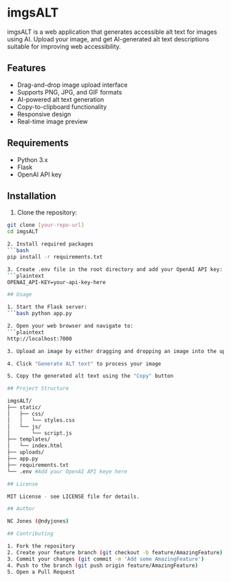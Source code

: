 # imgsALT

imgsALT is a web application that generates accessible alt text for images using AI. Upload your image, and get AI-generated alt text descriptions suitable for improving web accessibility.

## Features

- Drag-and-drop image upload interface
- Supports PNG, JPG, and GIF formats
- AI-powered alt text generation
- Copy-to-clipboard functionality
- Responsive design
- Real-time image preview

## Requirements

- Python 3.x
- Flask
- OpenAI API key

## Installation

1. Clone the repository:
```bash
git clone [your-repo-url]
cd imgsALT

2. Install required packages
```bash
pip install -r requirements.txt

3. Create .env file in the root directory and add your OpenAI API key:
```plaintext
OPENAI_API-KEY=your-api-key-here

## Usage

1. Start the Flask server:
```bash python app.py

2. Open your web browser and navigate to:
```plaintext
http://localhost:7000

3. Upload an image by either dragging and dropping an image into the upload area OR clicking the upload area to select an image file.filename

4. Click "Generate ALT text" to process your image

5. Copy the generated alt text using the "Copy" button

## Project Structure

imgsALT/
├── static/
│   ├── css/
│   │   └── styles.css
│   └── js/
│       └── script.js
├── templates/
│   └── index.html
├── uploads/
├── app.py
├── requirements.txt
└── .env #Add your OpenAI API keye here

## License

MIT License - see LICENSE file for details.

## Author

NC Jones (@ndyjones)

## Contributing 

1. Fork the repository
2. Create your feature branch (git checkout -b feature/AmazingFeature)
3. Commit your changes (git commit -m 'Add some AmazingFeature')
4. Push to the branch (git push origin feature/AmazingFeature)
5. Open a Pull Request